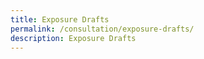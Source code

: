 ```yaml
---
title: Exposure Drafts
permalink: /consultation/exposure-drafts/
description: Exposure Drafts
---
```

